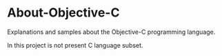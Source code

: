 # About-Objective-C
Explanations and samples about the Objective-C programming language.

In this project is not present C language subset.
